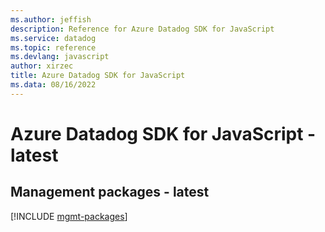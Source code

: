 ```yaml
---
ms.author: jeffish
description: Reference for Azure Datadog SDK for JavaScript
ms.service: datadog
ms.topic: reference
ms.devlang: javascript
author: xirzec
title: Azure Datadog SDK for JavaScript
ms.data: 08/16/2022
---
```

# Azure Datadog SDK for JavaScript - latest

## Management packages - latest
[!INCLUDE [mgmt-packages](datadog-mgmt-index.md)]